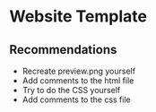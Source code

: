 # Website Template

## Recommendations

* Recreate preview.png yourself
* Add comments to the html file
* Try to do the CSS yourself
* Add comments to the css file